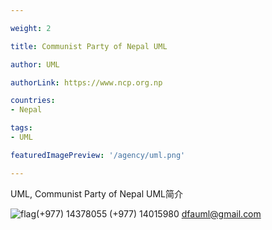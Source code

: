 ```yaml
---

weight: 2

title: Communist Party of Nepal UML

author: UML

authorLink: https://www.ncp.org.np 

countries: 
- Nepal

tags: 
- UML

featuredImagePreview: '/agency/uml.png'

---
```


UML, Communist Party of Nepal UML简介 

<!--more-->

![flag](/agency/uml.png)(+977) 14378055 (+977) 14015980 dfauml@gmail.com